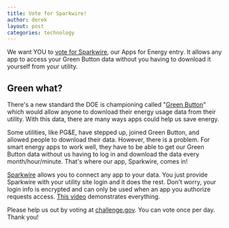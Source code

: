 ```yaml
---
title: Vote for Sparkwire!
author: derek
layout: post
categories: technology
---
```


We want YOU to [vote for Sparkwire](http://appsforenergy.challenge.gov/submissions/7984-sparkwire), our Apps for Energy entry. It allows any app to access your Green Button data without you having to download it yourself from your utility.

## Green what?

There's a new standard the DOE is championing called "[Green Button](http://greenbuttondata.org)" which would allow anyone to download their energy usage data from their utility. With this data, there are many ways apps could help us save energy.

Some utilities, like PG&E, have stepped up, joined Green Button, and allowed people to download their data. However, there is a problem. For smart energy apps to work well, they have to be able to get our Green Button data without us having to log in and download the data every month/hour/minute. That's where our app, Sparkwire, comes in!

[Sparkwire](http://sparkwire.io) allows you to connect any app to your data. You just provide Sparkwire with your utility site login and it does the rest. Don't worry, your login info is encrypted and can only be used when an app you authorize requests access. [This video](http://www.youtube.com/watch?v=BSxuSUip_OA) demonstrates everything.

Please help us out by voting at [challenge.gov](http://appsforenergy.challenge.gov/submissions/7984-sparkwire). You can vote once per day. Thank you!
